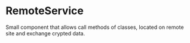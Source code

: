 RemoteService
=============

Small component that allows call methods of classes, located on remote site and exchange crypted data.
